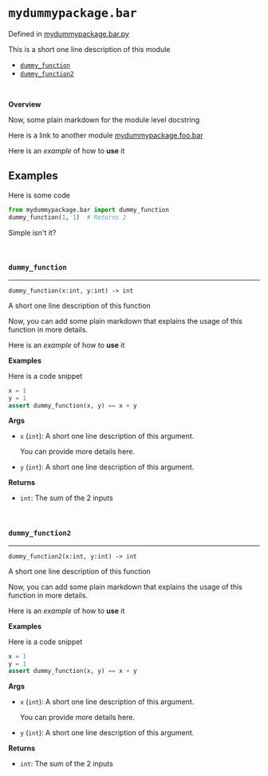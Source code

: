 # `mydummypackage.bar`

Defined in [mydummypackage.bar.py](./../mydummypackage/bar.py)

This is a short one line description of this module

* [`dummy_function`](#`dummy-function`)
* [`dummy_function2`](#`dummy-function2`)



<br/>



__Overview__


Now, some plain markdown for the module level docstring

Here is a link to another module [mydummypackage.foo.bar](./foo/bar.md)

Here is an *example* of how to __use__ it

Examples
--------
Here is some code

```python
from mydummypackage.bar import dummy_function
dummy_function(1, 1)  # Returns 2
```

Simple isn't it?




<br/>



<a id="`dummy-function`"></a>
### `dummy_function`

---

`dummy_function(x:int, y:int) -> int`

A short one line description of this function

Now, you can add some plain markdown that explains the usage of
this function in more details.

Here is an *example* of how to __use__ it

__Examples__


Here is a code snippet

```python
x = 1
y = 1
assert dummy_function(x, y) == x + y
```

__Args__


- `x` (`int`): A short one line description of this argument.
	
	You can provide more details here.

- `y` (`int`): A short one line description of this argument.

__Returns__


- `int`: The sum of the 2 inputs


<br/>

<a id="`dummy-function2`"></a>
### `dummy_function2`

---

`dummy_function2(x:int, y:int) -> int`

A short one line description of this function

Now, you can add some plain markdown that explains the usage of
this function in more details.

Here is an *example* of how to __use__ it

__Examples__


Here is a code snippet

```python
x = 1
y = 1
assert dummy_function(x, y) == x + y
```

__Args__


- `x` (`int`): A short one line description of this argument.
	
	You can provide more details here.

- `y` (`int`): A short one line description of this argument.

__Returns__


- `int`: The sum of the 2 inputs
